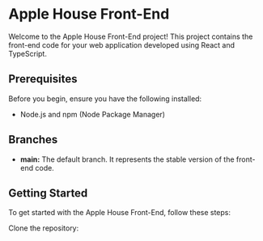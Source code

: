 # Apple House Front-End

Welcome to the Apple House Front-End project! This project contains the front-end code for your web application developed using React and TypeScript.

## Prerequisites

Before you begin, ensure you have the following installed:

- Node.js and npm (Node Package Manager)

## Branches

- **main:** The default branch. It represents the stable version of the front-end code.

## Getting Started

To get started with the Apple House Front-End, follow these steps:

Clone the repository:

